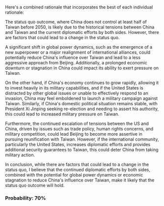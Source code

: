 Here's a combined rationale that incorporates the best of each individual rationale:

The status quo outcome, where China does not control at least half of Taiwan before 2050, is likely due to the historical tensions between China and Taiwan and the current diplomatic efforts by both sides. However, there are factors that could lead to a change in the status quo.

A significant shift in global power dynamics, such as the emergence of a new superpower or a major realignment of international alliances, could potentially reduce China's influence over Taiwan and lead to a less aggressive approach from Beijing. Additionally, a prolonged economic downturn or stagnation in China could impact its ability to exert pressure on Taiwan.

On the other hand, if China's economy continues to grow rapidly, allowing it to invest heavily in its military capabilities, and if the United States is distracted by other global issues or unable to effectively respond to an invasion, China may feel emboldened to launch a military campaign against Taiwan. Similarly, if China's domestic political situation remains stable, with President Xi Jinping seeking re-election and needing to assert his authority, this could lead to increased military pressure on Taiwan.

Furthermore, the continued escalation of tensions between the US and China, driven by issues such as trade policy, human rights concerns, and military competition, could lead Beijing to become more assertive in pursuing reunification with Taiwan. However, if the international community, particularly the United States, increases diplomatic efforts and provides additional security guarantees to Taiwan, this could deter China from taking military action.

In conclusion, while there are factors that could lead to a change in the status quo, I believe that the continued diplomatic efforts by both sides, combined with the potential for global power dynamics or economic stagnation to reduce China's influence over Taiwan, make it likely that the status quo outcome will hold.

### Probability: 70%